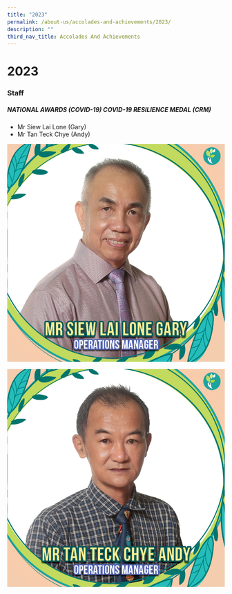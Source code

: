 ```yaml
---
title: "2023"
permalink: /about-us/accolades-and-achievements/2023/
description: ""
third_nav_title: Accolades And Achievements
---
```

# 2023
### Staff

##### **NATIONAL AWARDS (COVID-19) COVID-19 RESILIENCE MEDAL (CRM)**

* Mr Siew Lai Lone (Gary)
* Mr Tan Teck Chye (Andy)

![](/images/Awards/mr%20siew%20lai%20lone%20gary.jpg)

![](/images/Awards/mr%20tan%20teck%20chye%20andy.jpg)
